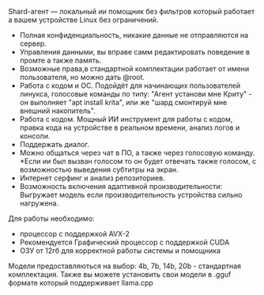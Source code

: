 Shard-агент — локальный ии помощник без фильтров который работает а вашем устройстве Linux без ограничений.
- Полная конфиденциальность, никакие данные не отправляются на сервер.
- Управления данными, вы вправе самм редактировать поведение в промте а также память.
- Возможные права,в стандартной комплектации работает от имени пользователя, но можно дать @root.
- Работа с кодом и ОС. Подойдёт для начинающих пользователей линукса, голосовые команды по типу: "Агент установи мне Криту" - он выполняет "apt install krita", или же "шард смонтируй мне внешний накопитель".
- Работа с кодом. Мощный ИИ инструмент для работы с кодом, правка кода на устройстве в реальном времени, анализ логов и консоли.
- Поддержать диалог.
- Можно общаться через чат в ПО, а также через голосовую команду.
*Если ии был вызван голосом то он будет отвечать также голосом, с возможностью выведения субтитры на экран.
- Интернет серфинг и анализ репозиториев.
- Возможность включения адаптивной производительности: Выгружает модель если производительность устройства сильно нагружена.


Для работы необходимо:
- процессор с поддержкой AVX-2
- Рекомендуется Графический процессор с поддержкой CUDA
- ОЗУ от 12гб для корректной работы системы и помощника

Модели предоставляються на выбор:
4b, 7b, 14b, 20b - стандартная комплектация. Также вы можете установить свои модели в .gguf формате который поддерживает llama.cpp
